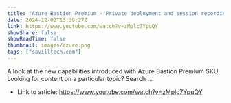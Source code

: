 ```yaml
---
title: "Azure Bastion Premium - Private deployment and session recording!"
date: 2024-12-02T13:39:27Z
link: https://www.youtube.com/watch?v=zMplc7YpuQY
showShare: false
showReadTime: false
thumbnail: images/azure.png
tags: ["savilltech.com"]
---
```

A look at the new capabilities introduced with Azure Bastion Premium SKU. Looking for content on a particular topic? Search ...

- Link to article: https://www.youtube.com/watch?v=zMplc7YpuQY